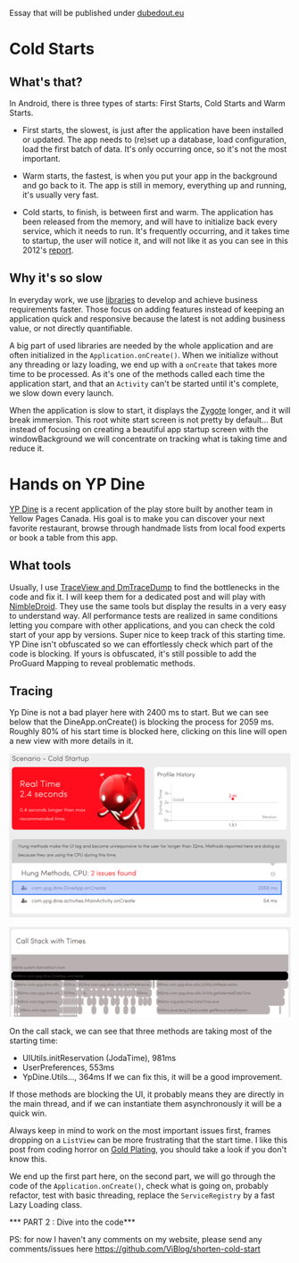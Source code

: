 Essay that will be published under [dubedout.eu](http://dubedout.eu)

# Cold Starts
## What's that?
In Android, there is three types of starts: First Starts, Cold Starts and Warm Starts.

- First starts, the slowest, is just after the application have been installed or updated. The app needs to (re)set up a database, load configuration, load the first batch of data. It's only occurring once, so it's not the most important.

- Warm starts, the fastest, is when you put your app in the background and go back to it. The app is still in memory, everything up and running, it's usually very fast.

- Cold starts, to finish, is between first and warm. The application has been released from the memory, and will have to initialize back every service, which it needs to run. It's frequently occurring, and it takes time to startup, the user will notice it, and will not like it as you can see in this 2012's [report].

## Why it's so slow
In everyday work, we use [libraries] to develop and achieve business requirements faster. Those focus on adding features instead of keeping an application quick and responsive because the latest is not adding business value, or not directly quantifiable.

A big part of used libraries are needed by the whole application and are often initialized in the ```Application.onCreate()```. When we initialize without any threading or lazy loading, we end up with a ```onCreate``` that takes more time to be processed. As it's one of the methods called each time the application start, and that an ```Activity``` can't be started until it's complete, we slow down every launch.

When the application is slow to start, it displays the [Zygote] longer, and it will break immersion. This root white start screen is not pretty by default... But instead of focusing on creating a beautiful app startup screen with the windowBackground we will concentrate on tracking what is taking time and reduce it.

# Hands on YP Dine
[YP Dine] is a recent application of the play store built by another team in Yellow Pages Canada. His goal is to make you can discover your next favorite restaurant, browse through handmade lists from local food experts or book a table from this app.

## What tools
Usually, I use [TraceView and DmTraceDump] to find the bottlenecks in the code and fix it. I will keep them for a dedicated post and will play with [NimbleDroid]. They use the same tools but display the results in a very easy to understand way. All performance tests are realized in same conditions letting you compare with other applications, and you can check the cold start of your app by versions. Super nice to keep track of this starting time.
YP Dine isn't obfuscated so we can effortlessly check which part of the code is blocking. If yours is obfuscated, it's still possible to add the ProGuard Mapping to reveal problematic methods.

## Tracing
Yp Dine is not a bad player here with 2400 ms to start. But we can see below that the DineApp.onCreate() is blocking the process for 2059 ms. Roughly 80% of his start time is blocked here, clicking on this line will open a new view with more details in it.

![2.6s launch time][YPDine_general]  

![onCreate 3 methods blocking startup][YPDine_onCreate]

On the call stack, we can see that three methods are taking most of the starting time:
- UIUtils.initReservation (JodaTime), 981ms
- UserPreferences, 553ms
- YpDine.Utils..., 364ms
If we can fix this, it will be a good improvement.

If those methods are blocking the UI, it probably means they are directly in the main thread, and if we can instantiate them asynchronously it will be a quick win.

Always keep in mind to work on the most important issues first, frames dropping on a ```ListView``` can be more frustrating that the start time. I like this post from coding horror on [Gold Plating], you should take a look if you don't know this.

We end up the first part here, on the second part, we will go through the code of the ```Application.onCreate()```, check what is going on, probably refactor, test with basic threading, replace the ```ServiceRegistry``` by a fast Lazy Loading class.

*** PART 2 : Dive into the code***

PS: for now I haven't any comments on my website, please send any comments/issues here https://github.com/ViBlog/shorten-cold-start

[comment]: <> (IMAGES)
[YPDine_logo]: images/ypdine_logo.webp
[YPDine_general]: images/dine_cold_startup.png
[YPDine_onCreate]: images/dine_callstack_onCreate.png

[comment]: <> (LINKS)
[splashScreen are evil]:http://www.cyrilmottier.com/2012/05/03/splash-screens-are-evil-dont-use-them/
[Zygote]:http://cyrilmottier.com/2013/01/23/android-app-launching-made-gorgeous/
[report]:https://info.dynatrace.com/rs/compuware/images/Mobile_App_Survey_Report.pdf
[libraries]:https://github.com/codepath/android_guides/wiki/Must-Have-Libraries
[YP Dine]:https://play.google.com/store/apps/details?id=com.ypg.dine
[NimbleDroid]:https://nimbledroid.com/
[TraceView and DmTraceDump]:http://developer.android.com/tools/debugging/debugging-tracing.html
[gold plating]:http://blog.codinghorror.com/gold-plating/;
